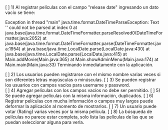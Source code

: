 [ ] 1) Al registrar películas con el campo "release date" ingresando un dato vacío se tiene:

Exception in thread "main" java.time.format.DateTimeParseException: Text '' could not be parsed at index 0
at java.base/java.time.format.DateTimeFormatter.parseResolved0(DateTimeFormatter.java:2052)
at java.base/java.time.format.DateTimeFormatter.parse(DateTimeFormatter.java:1954)
at java.base/java.time.LocalDate.parse(LocalDate.java:430)
at java.base/java.time.LocalDate.parse(LocalDate.java:415)
at Main.addMovie(Main.java:365)
at Main.showAdminMenu(Main.java:174)
at Main.main(Main.java:33)
Terminando inmediatamente con la aplicación.

[ ] 2) Los usuarios pueden registrarse con el mismo nombre varias veces si son diferentes letras mayúsculas o minúsculas.
[ ] 3) Se pueden registrar los usuarios con campos vacíos para username y password.   
[ ] 4) Agregar películas con los campos vacíos no debe ser permitido.
[ ] 5) Se puede agregar películas con la misma información, duplicados.
[ ] 6) Registrar películas con mucha información o campos muy largos puede deformar la aplicación al momento de mostrarlos.
[ ] 7) Un usuario puede votar (Rating) varias veces por la misma película.
[ ] 8) La búsqueda de películas no parece estar completa, solo lista las películas de las que se puedan seleccionar alguna para verla.